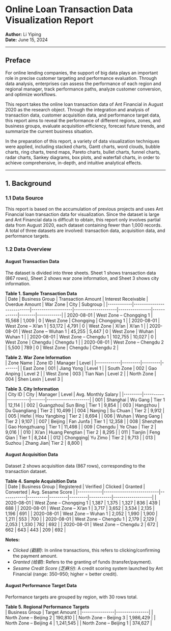 # Online Loan Transaction Data Visualization Report  
**Author:** Li Yiping  
**Date:** June 15, 2024  

---

## Preface
For online lending companies, the support of big data plays an important role in precise customer targeting and performance evaluation. Through data analysis, enterprises can assess the performance of each region and regional manager, track performance paths, analyze customer conversion, and optimize workflows.  

This report takes the online loan transaction data of Ant Financial in August 2020 as the research object. Through the integration and analysis of transaction data, customer acquisition data, and performance target data, this report aims to reveal the performance of different regions, zones, and business groups, evaluate acquisition efficiency, forecast future trends, and summarize the current business situation.  

In the preparation of this report, a variety of data visualization techniques were applied, including stacked charts, Gantt charts, word clouds, bubble charts, ring charts, trend maps, Pareto charts, bullet charts, funnel charts, radar charts, Sankey diagrams, box plots, and waterfall charts, in order to achieve comprehensive, in-depth, and intuitive analytical effects.  

---

## 1. Background

### 1.1 Data Source
This report is based on the accumulation of previous projects and uses Ant Financial loan transaction data for visualization. Since the dataset is large and Ant Financial data is difficult to obtain, this report only involves partial data from August 2020, each dataset containing fewer than 1,000 records. A total of three datasets are involved: transaction data, acquisition data, and performance targets.  

### 1.2 Data Overview

#### August Transaction Data
The dataset is divided into three sheets. Sheet 1 shows transaction data (867 rows), Sheet 2 shows war zone information, and Sheet 3 shows city information.  

**Table 1. Sample Transaction Data**  
| Date       | Business Group            | Transaction Amount | Interest Receivable | Overdue Amount | War Zone   | City   | Subgroup   |
|------------|---------------------------|--------------------|---------------------|----------------|------------|--------|------------|
| 2020-08-01 | West Zone – Chongqing 1   | 15,568             | 1,009               | 0              | West Zone  | Chongqing | Chongqing 1 |
| 2020-08-01 | West Zone – Xi’an 1       | 53,172             | 4,791               | 0              | West Zone  | Xi’an    | Xi’an 1 |
| 2020-08-01 | West Zone – Wuhan 1       | 45,255             | 5,447               | 0              | West Zone  | Wuhan    | Wuhan 1 |
| 2020-08-01 | West Zone – Chengdu 1     | 102,755            | 10,027              | 0              | West Zone  | Chengdu  | Chengdu 1 |
| 2020-08-01 | West Zone – Chengdu 2     | 5,500              | 789                 | 0              | West Zone  | Chengdu  | Chengdu 2 |

**Table 2. War Zone Information**  
| Zone Name  | Zone ID | Manager | Level |
|------------|---------|---------|-------|
| East Zone  | 001     | Jiang Yong | Level 1 |
| South Zone | 002     | Gao Anping | Level 2 |
| West Zone  | 003     | Tian Nan   | Level 2 |
| North Zone | 004     | Shen Lexin | Level 3 |

**Table 3. City Information**  
| City ID | City     | Manager   | Level | Avg. Monthly Salary |
|---------|----------|-----------|-------|---------------------|
| 001     | Shanghai | Wu Gang   | Tier 1 | 12,114 |
| 002     | Guangzhou| Sun Bing  | Tier 1 | 9,854  |
| 003     | Hangzhou | Du Guangliang | Tier 2 | 10,499 |
| 004     | Nanjing  | Su Chuan  | Tier 2 | 9,912  |
| 005     | Hefei    | Hou Yangbing | Tier 2 | 8,694 |
| 006     | Wuhan    | Wang Gang | Tier 2 | 9,107  |
| 007     | Beijing  | Fan Junfa | Tier 1 | 12,358 |
| 008     | Shenzhen | Gao Hongzhuang | Tier 1 | 11,498 |
| 009     | Chengdu  | Ye Chao   | Tier 2 | 9,016  |
| 010     | Xi’an    | Huang Pengtian | Tier 2 | 8,295 |
| 011     | Tianjin  | Feng Qian | Tier 1 | 8,244  |
| 012     | Chongqing| Yu Zimo   | Tier 2 | 9,713  |
| 013     | Suzhou   | Zhang Jian| Tier 2 | 8,800  |

#### August Acquisition Data
Dataset 2 shows acquisition data (867 rows), corresponding to the transaction dataset.  

**Table 4. Sample Acquisition Data**  
| Date       | Business Group            | Registered | Verified | Clicked | Granted | Converted | Avg. Sesame Score |
|------------|---------------------------|------------|----------|---------|---------|-----------|-------------------|
| 2020-08-01 | West Zone – Chongqing 1   | 1,387      | 1,375    | 1,327   | 836     | 439       | 688 |
| 2020-08-01 | West Zone – Xi’an 1       | 3,717      | 3,652    | 3,534   | 2,135   | 1,196     | 691 |
| 2020-08-01 | West Zone – Wuhan 1       | 2,052      | 1,990    | 1,900   | 1,211   | 553       | 700 |
| 2020-08-01 | West Zone – Chengdu 1     | 2,179      | 2,129    | 2,053   | 1,330   | 782       | 692 |
| 2020-08-01 | West Zone – Chengdu 2     | 672        | 662      | 643     | 443     | 209       | 692 |

**Notes:**  
- *Clicked (戳额)*: In online transactions, this refers to clicking/confirming the payment amount.  
- *Granted (给额)*: Refers to the granting of funds (transfer/payment).  
- *Sesame Credit Score (芝麻分)*: A credit scoring system launched by Ant Financial (range: 350–950; higher = better credit).  

#### August Performance Target Data
Performance targets are grouped by region, with 30 rows total.  

**Table 5. Regional Performance Targets**  
| Business Group | Target Amount |
|----------------|----------------|
| North Zone – Beijing 2 | 190,810 |
| North Zone – Beijing 3 | 1,986,429 |
| North Zone – Beijing 4 | 1,241,545 |
| North Zone – Beijing 1 | 374,627 |
